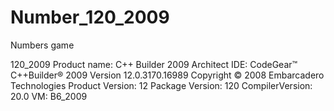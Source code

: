 # Number_120_2009
 Numbers game

120_2009
Product name: C++ Builder 2009 Architect
IDE: CodeGear™ C++Builder® 2009 Version 12.0.3170.16989 Copyright © 2008 Embarcadero Technologies
Product Version: 12 
Package Version: 120
CompilerVersion: 20.0
VM: B6_2009